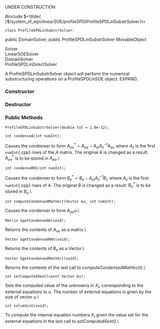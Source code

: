 UNDER CONSTRUCTION


#include $<\tilde{
}$/system_of_eqn/linearSOE/profileSPD/ProfileSPDLinSubstrSolver.h$>$

```{.cpp}
class ProfileSPDLinSubstrSolver:
```
 public DomainSolver, public
ProfileSPDLinSubstrSolver
MovableObject

Solver\
LinearSOESolver\
DomainSolver\
ProfileSPDLinDirectSolver

A ProfileSPDLinSubstrSolver object will perform the numerical
substructuring operations on a ProfileSPDLinSOE object. EXPAND.
### Constructor

### Destructor

### Public Methods





```{.cpp}
ProfileSPDLinSubstrSolver(double tol = 1.0e-12);
```





```{.cpp}
int condenseA(int numInt);
```


Causes the condenser to form
$A_{ee}^* = A_{ee} -A_{ei} A_{ii}^{-1} A_{ie}$, where $A_{ii}$ is the
first `numInt`{.cpp} rows of the $A$ matrix. The original $A$ is changed as a
result. $A_{ee}^*$ is to be stored in $A_{ee}$.\

```{.cpp}
int condenseRHS(int numInt);
```

Causes the condenser to form $B_e^* = B_e - A_{ei} A_{ii}^{-1} B_i$,
where $A_{ii}$ is the first `numInt`{.cpp} rows of $A$. The original $B$ is
changed as a result. $B_e^*$ is to be stored in $B_e$.\

```{.cpp}
int computeCondensedMatVect(Vector &u, int numInt);
```

Causes the condenser to form $A_{ee} u$.\

```{.cpp}
Matrix &getCondensedA(void);
```

Returns the contents of $A_{ee}$ as a matrix.\

```{.cpp}
Vector &getCondensedRHS(void);
```

Returns the contents of $B_e$ as a Vector.\

```{.cpp}
Vector &getCondensedMatVect(void);
```

Returns the contents of the last call to *computeCondensedMatVect()*.\

```{.cpp}
int setComputedXext(const Vector &u);
```

Sets the computed value of the unknowns in $X_e$ corresponding to the
external equations to *u*. The number of external equations is given by
the size of vector $u$.\

```{.cpp}
int solveXint(void);
```

To compute the internal equation numbers $X_i$ given the value set for
the external equations in the last call to *setComputedXext()*.\
